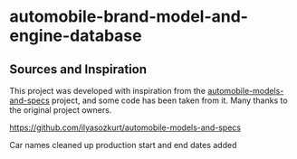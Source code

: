 # automobile-brand-model-and-engine-database

## Sources and Inspiration

This project was developed with inspiration from the [automobile-models-and-specs]([https://github.com/ilyasozkurt/automobile-models-and-specs](https://github.com/ilyasozkurt/automobile-models-and-specs)) project, and some code has been taken from it. Many thanks to the original project owners.

https://github.com/ilyasozkurt/automobile-models-and-specs


Car names cleaned up
production start and end dates added
